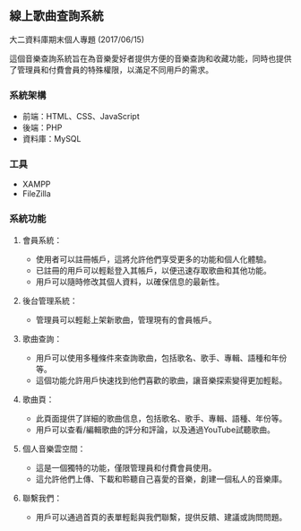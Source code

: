 ## 線上歌曲查詢系統
大二資料庫期末個人專題 (2017/06/15)

這個音樂查詢系統旨在為音樂愛好者提供方便的音樂查詢和收藏功能，同時也提供了管理員和付費會員的特殊權限，以滿足不同用戶的需求。

### 系統架構
* 前端：HTML、CSS、JavaScript
* 後端：PHP
* 資料庫：MySQL

### 工具
* XAMPP
* FileZilla

### 系統功能
1. 會員系統：
    * 使用者可以註冊帳戶，這將允許他們享受更多的功能和個人化體驗。
    * 已註冊的用戶可以輕鬆登入其帳戶，以便迅速存取歌曲和其他功能。
    * 用戶可以隨時修改其個人資料，以確保信息的最新性。

2. 後台管理系統：
    * 管理員可以輕鬆上架新歌曲，管理現有的會員帳戶。

3. 歌曲查詢：
    * 用戶可以使用多種條件來查詢歌曲，包括歌名、歌手、專輯、語種和年份等。
    * 這個功能允許用戶快速找到他們喜歡的歌曲，讓音樂探索變得更加輕鬆。

4. 歌曲頁：
    * 此頁面提供了詳細的歌曲信息，包括歌名、歌手、專輯、語種、年份等。
    * 用戶可以查看/編輯歌曲的評分和評論，以及通過YouTube試聽歌曲。

5. 個人音樂雲空間：
    * 這是一個獨特的功能，僅限管理員和付費會員使用。
    * 這允許他們上傳、下載和聆聽自己喜愛的音樂，創建一個私人的音樂庫。

6. 聯繫我們：
    * 用戶可以通過首頁的表單輕鬆與我們聯繫，提供反饋、建議或詢問問題。